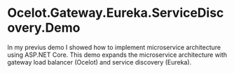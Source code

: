# Ocelot.Gateway.Eureka.ServiceDiscovery.Demo
In my previus demo I showed how to implement microservice architecture using ASP.NET Core. This demo expands the microservice architecture with gateway load balancer (Ocelot) and service discovery (Eureka).
